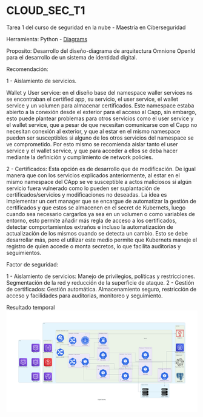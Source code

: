 # CLOUD_SEC_T1
Tarea 1 del curso de seguridad en la nube - Maestría en Ciberseguridad 

Herramienta: Python - [Diagrams](https://diagrams.mingrammer.com)

Proposito: Desarrollo del diseño-diagrama de arquitectura Omnione OpenId para el desarrollo de un sistema de identidad digital.

Recomendación:

1 - Aislamiento de servicios.


Wallet y User service: en el diseño base del namespace waller services ns se encontraban el certified app, su servicio, el user service, el wallet service y un volumen para almacenar certificados. Este namespace estaba abierto a la conexión desde el exterior para el acceso al Capp, sin embargo, esto puede plantear problemas para otros servicios como el user service y el wallet service, que a pesar de que necesitan comunicarse con el Capp no necesitan conexión al exterior, y que al estar en el mismo namespace pueden ser susceptibles si alguno de los otros servicios del namespace se ve comprometido. Por esto mismo se recomienda aislar tanto el user service y el wallet service, y que para acceder a ellos se deba hacer mediante la definición y cumplimiento de network policies.


2 - Certificados: Esta opción es de desarrollo que de modificación. De igual manera que con los servicios explicados anteriormente, al estar en el mismo namespace del CApp se ve susceptible a actos maliciosos si algún servicio fuera vulnerado como lo pueden ser suplantación de certificados/servicios y modificaciones no deseadas. La idea es implementar un cert manager que se encargue de automatizar la gestión de certificados y que estos se almacenen en el secret de Kubernets, luego cuando sea necesario cargarlos ya sea en un volumen o como variables de entorno, esto permite añadir más regla de acceso a los certificados, detectar comportamientos extraños e incluso la automatización de actualización de los mismos cuando se detecta un cambio. Esto se debe desarrollar más, pero el utilizar este medio permite que Kubernets maneje el registro de quien accede o monta secretos, lo que facilita auditorias y seguimientos.

Factor de seguridad:

1 - Aislamiento de servicios: Manejo de privilegios, políticas y restricciones. Segmentación de la red y reducción de la superficie de ataque.
2 - Gestión de certificados: Gestión automática. Almacenamiento seguro, restricción de acceso y facilidades para auditorias, monitoreo y seguimiento.

Resultado temporal ![Logo del proyecto](digital_identity.png)
